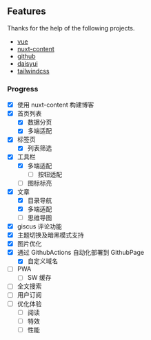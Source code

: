 ## Features

Thanks for the help of the following projects.

- [vue](https://cn.vuejs.org/)
- [nuxt-content](https://github.com/nuxt/content)
- [github](https://github.com/)
- [daisyui](https://github.com/saadeghi/daisyui)
- [tailwindcss](https://tailwindcss.com/)

### Progress

- [x] 使用 nuxt-content 构建博客
- [x] 首页列表
  - [x] 数据分页
  - [x] 多端适配
- [x] 标签页
  - [x] 列表筛选
- [x] 工具栏
  - [x] 多端适配
    - [ ] 按钮适配
  - [ ] 图标标亮
- [x] 文章
  - [x] 目录导航
  - [x] 多端适配
  - [ ] 思维导图
- [x] giscus 评论功能
- [x] 主题切换及暗黑模式支持
- [x] 图片优化
- [x] 通过 GithubActions 自动化部署到 GithubPage
  - [x] 自定义域名
- [ ] PWA
  - [ ] SW 缓存
- [ ] 全文搜索
- [ ] 用户订阅 
- [ ] 优化体验
  - [ ] 阅读
  - [ ] 特效
  - [ ] 性能